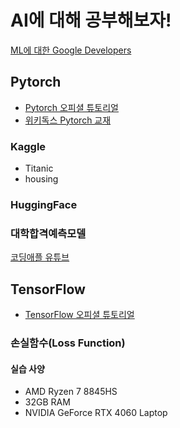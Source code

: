 # AI에 대해 공부해보자!


[ML에 대한 Google Developers](https://developers.google.com/machine-learning/crash-course/classification/programming-exercise?hl=ko)

## Pytorch

- [Pytorch 오피셜 튜토리얼](https://docs.pytorch.org/tutorials/)
- [위키독스 Pytorch 교재](https://wikidocs.net/book/2788)

### Kaggle

- Titanic
- housing

### HuggingFace

### 대학합격예측모델

[코딩애플 유튜브](https://www.youtube.com/watch?v=8ftqlASt6HY&list=PLfLgtT94nNq1DrREU_qG2w4yd2ZzJb-FG&index=10)


## TensorFlow

- [TensorFlow 오피셜 튜토리얼](https://www.tensorflow.org/tutorials?hl=ko)

### 손실함수(Loss Function)





#### 실습 사양
- AMD Ryzen 7 8845HS
- 32GB RAM
- NVIDIA GeForce RTX 4060 Laptop
